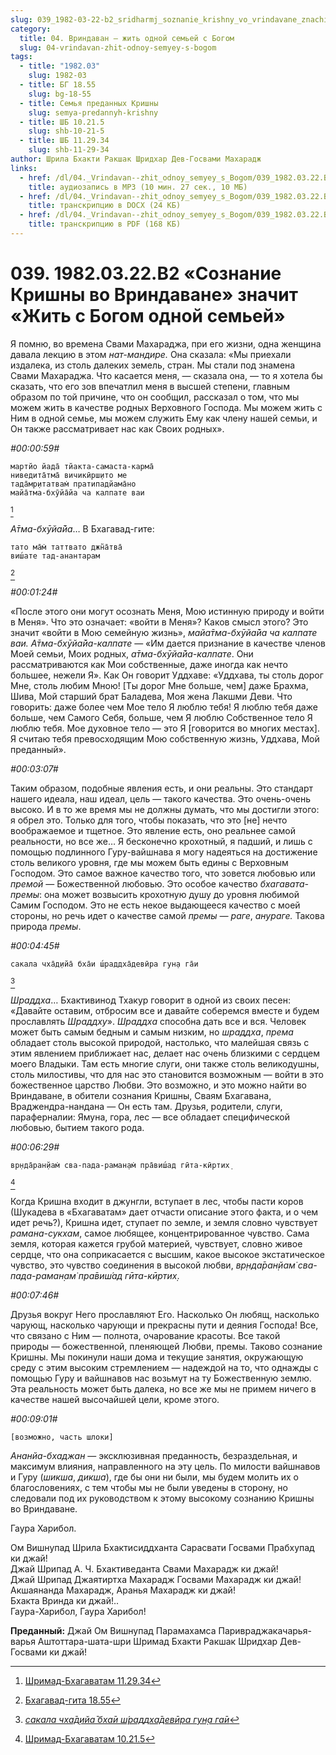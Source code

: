 ```yaml
---
slug: 039_1982-03-22-b2_sridharmj_soznanie_krishny_vo_vrindavane_znachit_zhit_s_bogom_odnoj_semej
category:
  title: 04. Вриндаван — жить одной семьей с Богом
  slug: 04-vrindavan-zhit-odnoy-semyey-s-bogom
tags:
  - title: "1982.03"
    slug: 1982-03
  - title: БГ 18.55
    slug: bg-18-55
  - title: Семья преданных Кришны
    slug: semya-predannyh-krishny
  - title: ШБ 10.21.5
    slug: shb-10-21-5
  - title: ШБ 11.29.34
    slug: shb-11-29-34
author: Шрила Бхакти Ракшак Шридхар Дев-Госвами Махарадж
links:
  - href: /dl/04._Vrindavan--zhit_odnoy_semyey_s_Bogom/039_1982.03.22.B2_SridharMj_Soznanie_Krishny_vo_Vrindavane_znachit_zhit_s_Bogom_odnoj_semej.mp3
    title: аудиозапись в MP3 (10 мин. 27 сек., 10 МБ)
  - href: /dl/04._Vrindavan--zhit_odnoy_semyey_s_Bogom/039_1982.03.22.B2_SridharMj_Soznanie_Krishny_vo_Vrindavane_znachit_zhit_s_Bogom_odnoj_semej.docx
    title: транскрипцию в DOCX (24 КБ)
  - href: /dl/04._Vrindavan--zhit_odnoy_semyey_s_Bogom/039_1982.03.22.B2_SridharMj_Soznanie_Krishny_vo_Vrindavane_znachit_zhit_s_Bogom_odnoj_semej.pdf
    title: транскрипцию в PDF (168 КБ)
---
```


# 039. 1982.03.22.B2 «Сознание Кришны во Вриндаване» значит «Жить с Богом одной семьей»

Я помню, во времена Свами Махараджа, при его жизни, одна женщина давала лекцию в этом *нат-мандире.* Она сказала: «Мы приехали издалека, из столь далеких земель, стран. Мы стали под знамена Свами Махараджа. Что касается меня, — сказала она, — то я хотела бы сказать, что его зов впечатлил меня в высшей степени, главным образом по той причине, что он сообщил, рассказал о том, что мы можем жить в качестве родных Верховного Господа. Мы можем жить с Ним в одной семье, мы можем служить Ему как члену нашей семьи, и Он также рассматривает нас как Своих родных».

*#00:00:59#*

    мартйо йада̄ тйакта-самаста-карма̄
    ниведита̄тма̄ вичикӣрш̣ито ме
    тада̄мр̣итатвам̇ пратипадйама̄но
    майа̄тма-бхӯйа̄йа ча калпате ваи
[^_ftn1]

*А̄тма-бхӯйа̄йа*… В Бхагавад-гите:

    тато ма̄м̇ таттвато джн̃а̄тва̄
    виш́ате тад-анантарам
[^_ftn2]

*#00:01:24#*

«После этого они могут осознать Меня, Мою истинную природу и войти в Меня». Что это означает: «войти в Меня»? Каков смысл этого? Это значит «войти в Мою семейную жизнь», *майа̄тма-бхӯйа̄йа ча калпате ваи. А̄тма-бхӯйа̄йа-калпате* — «Им дается признание в качестве членов Моей семьи, Моих родных, *а̄тма-бхӯйа̄йа-калпате*. Они рассматриваются как Мои собственные, даже иногда как нечто большее, нежели Я». Как Он говорит Уддхаве: «Уддхава, ты столь дорог Мне, столь любим Мною! [Ты дорог Мне больше, чем] даже Брахма, Шива, Мой старший брат Баладева, Моя жена Лакшми Деви. Что говорить: даже более чем Мое тело Я люблю тебя! Я люблю тебя даже больше, чем Самого Себя, больше, чем Я люблю Собственное тело Я люблю тебя. Мое духовное тело — это Я [говорится во многих местах]. Я считаю тебя превосходящим Мою собственную жизнь, Уддхава, Мой преданный».

*#00:03:07#*

Таким образом, подобные явления есть, и они реальны. Это стандарт нашего идеала, наш идеал, цель — такого качества. Это очень-очень высоко. И в то же время мы не должны думать, что мы достигли этого: я обрел это. Только для того, чтобы показать, что это [не] нечто воображаемое и тщетное. Это явление есть, оно реальнее самой реальности, но все же… Я бесконечно крохотный, я падший, и лишь с помощью подлинного Гуру-вайшнава я могу надеяться на достижение столь великого уровня, где мы можем быть едины с Верховным Господом. Это самое важное качество того, что зовется любовью или *премой* — Божественной любовью. Это особое качество *бхагавата-премы*: она может возвысить крохотную душу до уровня любимой Самим Господом. Это не есть некое выдающееся качество с моей стороны, но речь идет о качестве самой *премы — раге*, *анураге.* Такова природа *премы*.

*#00:04:45#*

    сакала чха̄д̣ийа̄ бха̄и ш́раддха̄девӣра гун̣а га̄и
[^_ftn3]

*Шраддха*… Бхактивинод Тхакур говорит в одной из своих песен: «Давайте оставим, отбросим все и давайте соберемся вместе и будем прославлять *Шраддху*». *Шраддха* способна дать все и вся. Человек может быть самым бедным и самым низким, но *шраддха*, *према* обладает столь высокой природой, настолько, что малейшая связь с этим явлением приближает нас, делает нас очень близкими с сердцем моего Владыки. Там есть многие слуги, они также столь великодушны, столь милостивы, что для нас это становится возможным — войти в это божественное царство Любви. Это возможно, и это можно найти во Вриндаване, в обители сознания Кришны, Сваям Бхагавана, Враджендра-нандана — Он есть там. Друзья, родители, слуги, параферналии: Ямуна, гора, лес — все обладает специфической любовью, бытием такого рода.

*#00:06:29#*

    вр̣нда̄ран̣йам̇ сва-пада-раман̣ам̇ пра̄виш́ад гӣта-кӣртих̣
[^_ftn4]

Когда Кришна входит в джунгли, вступает в лес, чтобы пасти коров (Шукадева в «Бхагаватам» дает отчасти описание этого факта, и о чем идет речь?), Кришна идет, ступает по земле, и земля словно чувствует *рамана-сукхам*, самое любящее, концентрированное чувство. Сама земля, которая кажется грубой материей, чувствует, словно живое сердце, что она соприкасается с высшим, какое высокое экстатическое чувство, это чувство соединения в высокой любви, *вр̣нда̄ран̣йам̇ сва-пада-раман̣ам̇ пра̄виш́ад гӣта-кӣртих̣*.

*#00:07:46#*

Друзья вокруг Него прославляют Его. Насколько Он любящ, насколько чарующ, насколько чарующи и прекрасны пути и деяния Господа! Все, что связано с Ним — полнота, очарование красоты. Все такой природы — божественной, пленяющей Любви, премы. Таково сознание Кришны. Мы покинули наши дома и текущие занятия, окружающую среду с этим высоким стремлением — надеждой на то, что однажды с помощью Гуру и вайшнавов нас возьмут на ту Божественную землю. Эта реальность может быть далека, но все же мы не примем ничего в качестве нашей высочайшей цели, кроме этого.

*#00:09:01#*

    [возможно, часть шлоки]

*Ананйа-бхаджан* — эксклюзивная преданность, безраздельная, и максимум влияния, направленного на эту цель. По милости вайшнавов и Гуру (*шикша*, *дикша*), где бы они ни были, мы будем молить их о благословениях, с тем чтобы мы не были уведены в сторону, но следовали под их руководством к этому высокому сознанию Кришны во Вриндаване.

Гаура Харибол.

Ом Вишнупад Шрила Бхактисиддханта Сарасвати Госвами Прабхупад ки джай!\
Джай Шрипад А. Ч. Бхактиведанта Свами Махарадж ки джай!\
Джай Шрипад Джаятиртха Махарадж Госвами Махарадж ки джай!\
Акшаянанда Махарадж, Аранья Махарадж ки джай!\
Бхакта Вринда ки джай!..\
Гаура-Харибол, Гаура Харибол!

**Преданный:** Джай Ом Вишнупад Парамахамса Паривраджакачарья-варья Аштоттара-шата-шри Шримад Бхакти Ракшак Шридхар Дев-Госвами ки джай!



[^_ftn1]: [Шримад-Бхагаватам 11.29.34](../notes/shrimad-bhagavatam/shrimad-bhagavatam-11-29-34.md)

[^_ftn2]: [Бхагавад-гита 18.55](../notes/bhagavad-gita/bhagavad-gita-18-55.md)

[^_ftn3]: [*сакала чха̄д̣ийа̄ бха̄и ш́раддха̄девӣра гун̣а га̄и*](../notes/shloka/sakala-chhadija-bhai-shraddhadevjora-guna.md)

[^_ftn4]: [Шримад-Бхагаватам 10.21.5](../notes/shrimad-bhagavatam/shrimad-bhagavatam-10-21-5.md)
